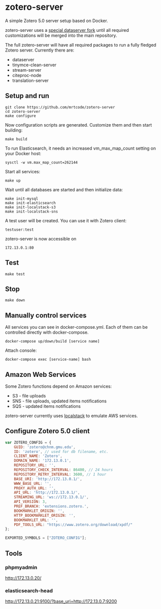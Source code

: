 # zotero-server

A simple Zotero 5.0 server setup based on Docker.

zotero-server uses a [special dataserver fork](https://github.com/mrtcode/dataserver/tree/tmp/docker)
until all required customizations will be merged into the main repository.

The full zotero-server will have all required packages to run a fully fledged Zotero server.
Currently there are:

- dataserver
- tinymce-clean-server
- stream-server
- citeproc-node
- translation-server

## Setup and run

```
git clone https://github.com/mrtcode/zotero-server
cd zotero-server
make configure
```

Now configuration scripts are generated. Customize them and then start building:

```
make build
```

To run Elasticsearch, it needs an increased vm_max_map_count setting on your Docker host:

```
sysctl -w vm.max_map_count=262144
```

Start all services:
```
make up
```


Wait until all databases are started and then initialize data:

```
make init-mysql
make init-elasticsearch
make init-localstack-s3
make init-localstack-sns
```

A test user will be created. You can use it with Zotero client:

```
testuser:test
```

zotero-server is now accessible on

```
172.13.0.1:80
```


## Test

```
make test
```

## Stop
```
make down
```

## Manually control services

All services you can see in docker-compose.yml.
Each of them can be controlled directly with docker-compose.

```
docker-compose up/down/build [service name]
```

Attach console:

```
docker-compose exec [service-name] bash
```

## Amazon Web Services

Some Zotero functions depend on Amazon services:

- S3 - file uploads
- SNS - file uploads, updated items notifications
- SQS - updated items notifications

zotero-server currently uses [localstack](https://github.com/atlassian/localstack)
to emulate AWS services.


## Configure Zotero 5.0 client

```js
var ZOTERO_CONFIG = {
	GUID: 'zotero@chnm.gmu.edu',
	ID: 'zotero', // used for db filename, etc.
	CLIENT_NAME: 'Zotero',
	DOMAIN_NAME: '172.13.0.1',
	REPOSITORY_URL: '',
	REPOSITORY_CHECK_INTERVAL: 86400, // 24 hours
	REPOSITORY_RETRY_INTERVAL: 3600, // 1 hour
	BASE_URI: 'http://172.13.0.1/',
	WWW_BASE_URL: '',
	PROXY_AUTH_URL: '',
	API_URL: 'http://172.13.0.1/',
	STREAMING_URL: 'ws://172.13.0.1/',
	API_VERSION: 3,
	PREF_BRANCH: 'extensions.zotero.',
	BOOKMARKLET_ORIGIN: '',
	HTTP_BOOKMARKLET_ORIGIN: '',
	BOOKMARKLET_URL: '',
	PDF_TOOLS_URL: "https://www.zotero.org/download/xpdf/"
};

EXPORTED_SYMBOLS = ["ZOTERO_CONFIG"];
```

## Tools

### phpmyadmin

http://172.13.0.20/

### elasticsearch-head

http://172.13.0.21:9100/?base_uri=http://172.13.0.7:9200